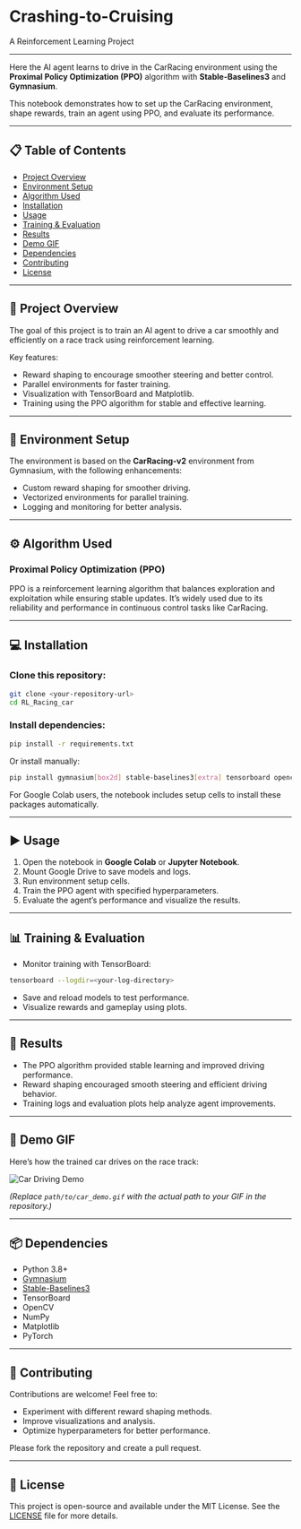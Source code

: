 # Crashing-to-Cruising
A Reinforcement Learning Project

---
Here the AI agent learns to drive in the CarRacing environment using the **Proximal Policy Optimization (PPO)** algorithm with **Stable-Baselines3** and **Gymnasium**.

This notebook demonstrates how to set up the CarRacing environment, shape rewards, train an agent using PPO, and evaluate its performance.

---

## 📋 Table of Contents

- [Project Overview](#project-overview)
- [Environment Setup](#environment-setup)
- [Algorithm Used](#algorithm-used)
- [Installation](#installation)
- [Usage](#usage)
- [Training & Evaluation](#training-evaluation)
- [Results](#results)
- [Demo GIF](#demo-gif)
- [Dependencies](#dependencies)
- [Contributing](#contributing)
- [License](#license)

---

## 📒 Project Overview

The goal of this project is to train an AI agent to drive a car smoothly and efficiently on a race track using reinforcement learning.

Key features:

* Reward shaping to encourage smoother steering and better control.
* Parallel environments for faster training.
* Visualization with TensorBoard and Matplotlib.
* Training using the PPO algorithm for stable and effective learning.

---

## 🏑 Environment Setup

The environment is based on the **CarRacing-v2** environment from Gymnasium, with the following enhancements:

* Custom reward shaping for smoother driving.
* Vectorized environments for parallel training.
* Logging and monitoring for better analysis.

---

## ⚙️ Algorithm Used

### Proximal Policy Optimization (PPO)

PPO is a reinforcement learning algorithm that balances exploration and exploitation while ensuring stable updates. It’s widely used due to its reliability and performance in continuous control tasks like CarRacing.

---

## 💻 Installation

### Clone this repository:

```bash
git clone <your-repository-url>
cd RL_Racing_car
```

### Install dependencies:

```bash
pip install -r requirements.txt
```

Or install manually:

```bash
pip install gymnasium[box2d] stable-baselines3[extra] tensorboard opencv-python
```

For Google Colab users, the notebook includes setup cells to install these packages automatically.

---

## ▶ Usage

1. Open the notebook in **Google Colab** or **Jupyter Notebook**.
2. Mount Google Drive to save models and logs.
3. Run environment setup cells.
4. Train the PPO agent with specified hyperparameters.
5. Evaluate the agent’s performance and visualize the results.

---

## 📊 Training & Evaluation

* Monitor training with TensorBoard:

```bash
tensorboard --logdir=<your-log-directory>
```

* Save and reload models to test performance.
* Visualize rewards and gameplay using plots.

---

## 👥 Results

* The PPO algorithm provided stable learning and improved driving performance.
* Reward shaping encouraged smooth steering and efficient driving behavior.
* Training logs and evaluation plots help analyze agent improvements.

---

## 🎥 Demo GIF

Here’s how the trained car drives on the race track:

![Car Driving Demo](path/to/car_demo.gif)

*(Replace `path/to/car_demo.gif` with the actual path to your GIF in the repository.)*

---

## 📦 Dependencies

* Python 3.8+
* [Gymnasium](https://gymnasium.farama.org/)
* [Stable-Baselines3](https://stable-baselines3.readthedocs.io/)
* TensorBoard
* OpenCV
* NumPy
* Matplotlib
* PyTorch

---

## 🤝 Contributing

Contributions are welcome! Feel free to:

* Experiment with different reward shaping methods.
* Improve visualizations and analysis.
* Optimize hyperparameters for better performance.

Please fork the repository and create a pull request.

---

## 📓 License

This project is open-source and available under the MIT License. See the [LICENSE](LICENSE) file for more details.
